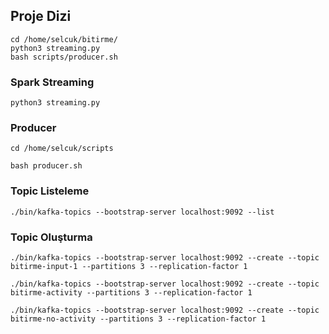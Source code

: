 ## Proje Dizi

    cd /home/selcuk/bitirme/   
    python3 streaming.py 
    bash scripts/producer.sh


### Spark Streaming
    python3 streaming.py

### Producer
    cd /home/selcuk/scripts

    bash producer.sh

### Topic Listeleme
    ./bin/kafka-topics --bootstrap-server localhost:9092 --list

### Topic Oluşturma
    ./bin/kafka-topics --bootstrap-server localhost:9092 --create --topic bitirme-input-1 --partitions 3 --replication-factor 1

    ./bin/kafka-topics --bootstrap-server localhost:9092 --create --topic bitirme-activity --partitions 3 --replication-factor 1

    ./bin/kafka-topics --bootstrap-server localhost:9092 --create --topic bitirme-no-activity --partitions 3 --replication-factor 1

